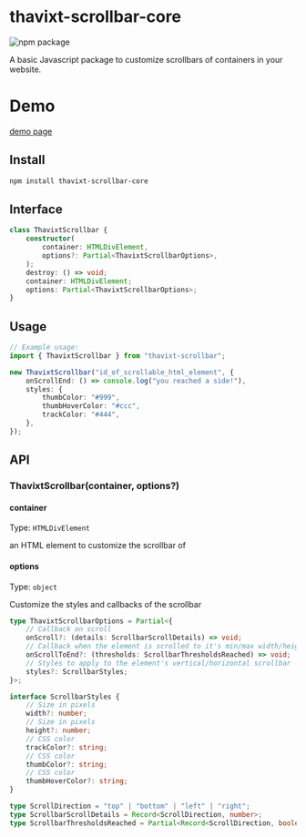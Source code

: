 # thavixt-scrollbar-core

![npm package][npm-img]

A basic Javascript package to customize scrollbars of containers in your website.

# Demo

[demo page](https://demo-thavixt-scrollbar-react-oen1yr2bx-thavixts-projects.vercel.app/)

## Install

```bash
npm install thavixt-scrollbar-core
```

## Interface

```ts
class ThavixtScrollbar {
	constructor(
		container: HTMLDivElement,
		options?: Partial<ThavixtScrollbarOptions>,
	);
	destroy: () => void;
	container: HTMLDivElement;
	options: Partial<ThavixtScrollbarOptions>;
}
```

## Usage

```ts
// Example usage:
import { ThavixtScrollbar } from "thavixt-scrollbar";

new ThavixtScrollbar("id_of_scrollable_html_element", {
	onScrollEnd: () => console.log("you reached a side!"),
	styles: {
		thumbColor: "#999",
		thumbHoverColor: "#ccc",
		trackColor: "#444",
	},
});
```

## API

### ThavixtScrollbar(container, options?)

#### container

Type: `HTMLDivElement`

an HTML element to customize the scrollbar of

#### options

Type: `object`

Customize the styles and callbacks of the scrollbar

```ts
type ThavixtScrollbarOptions = Partial<{
	// Callback on scroll
	onScroll?: (details: ScrollbarScrollDetails) => void;
	// Callback when the element is scrolled to it's min/max width/height
	onScrollToEnd?: (thresholds: ScrollbarThresholdsReached) => void;
	// Styles to apply to the element's vertical/horizontal scrollbar
	styles?: ScrollbarStyles;
}>;

interface ScrollbarStyles {
	// Size in pixels
	width?: number;
	// Size in pixels
	height?: number;
	// CSS color
	trackColor?: string;
	// CSS color
	thumbColor?: string;
	// CSS color
	thumbHoverColor?: string;
}

type ScrollDirection = "top" | "bottom" | "left" | "right";
type ScrollbarScrollDetails = Record<ScrollDirection, number>;
type ScrollbarThresholdsReached = Partial<Record<ScrollDirection, boolean>>;
```

[npm-img]: https://img.shields.io/npm/v/thavixt-scrollbar-core
